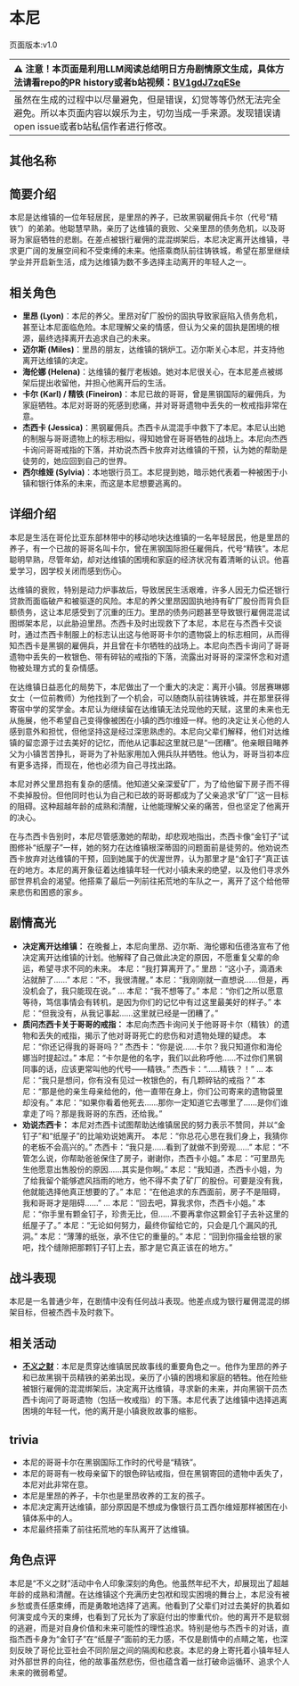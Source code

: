 # 本尼
页面版本:v1.0
 

| :warning: 注意！本页面是利用LLM阅读总结明日方舟剧情原文生成，具体方法请看repo的PR history或者b站视频：[BV1gdJ7zqESe](https://www.bilibili.com/video/BV1gdJ7zqESe/)         |
|:----------------------------|
| 虽然在生成的过程中以尽量避免，但是错误，幻觉等等仍然无法完全避免。所以本页面内容以娱乐为主，切勿当成一手来源。发现错误请open issue或者b站私信作者进行修改。|



## 其他名称

## 简要介绍
本尼是达维镇的一位年轻居民，是里昂的养子，已故黑钢雇佣兵卡尔（代号“精铁”）的弟弟。他聪慧早熟，亲历了达维镇的衰败、父亲里昂的债务危机，以及哥哥为家庭牺牲的悲剧。在差点被银行雇佣的混混绑架后，本尼决定离开达维镇，寻求更广阔的发展空间和不受束缚的未来。他搭乘商队前往铸铁城，希望在那里继续学业并开启新生活，成为达维镇为数不多选择主动离开的年轻人之一。
## 相关角色
-   **里昂 (Lyon)**：本尼的养父。里昂对矿厂股份的固执导致家庭陷入债务危机，甚至让本尼面临危险。本尼理解父亲的情感，但认为父亲的固执是困境的根源，最终选择离开去追求自己的未来。
-   **迈尔斯 (Miles)**：里昂的朋友，达维镇的锅炉工。迈尔斯关心本尼，并支持他离开达维镇的决定。
-   **海伦娜 (Helena)**：达维镇的餐厅老板娘。她对本尼很关心，在本尼差点被绑架后提出收留他，并担心他离开后的生活。
-   **卡尔 (Karl) / 精铁 (Fineiron)**：本尼已故的哥哥，曾是黑钢国际的雇佣兵，为家庭牺牲。本尼对哥哥的死感到悲痛，并对哥哥遗物中丢失的一枚戒指非常在意。
-   **杰西卡 (Jessica)**：黑钢雇佣兵。杰西卡从混混手中救下了本尼。本尼认出她的制服与哥哥遗物上的标志相似，得知她曾在哥哥牺牲的战场上。本尼向杰西卡询问哥哥戒指的下落，并劝说杰西卡放弃对达维镇的干预，认为她的帮助是徒劳的，她应回到自己的世界。
-   **西尔维娅 (Sylvia)**：本地银行员工。本尼提到她，暗示她代表着一种被困于小镇和银行体系的未来，而这是本尼想要逃离的。
## 详细介绍
本尼是生活在哥伦比亚东部林带中的移动地块达维镇的一名年轻居民，他是里昂的养子，有一个已故的哥哥名叫卡尔，曾在黑钢国际担任雇佣兵，代号“精铁”。本尼聪明早熟，尽管年幼，却对达维镇的困境和家庭的经济状况有着清晰的认识。他喜爱学习，因学校关闭而感到伤心。

达维镇的衰败，特别是动力炉事故后，导致居民生活艰难，许多人因无力偿还银行贷款而面临破产和被驱逐的风险。本尼的养父里昂因固执地持有矿厂股份而背负巨额债务，这让本尼感受到了沉重的压力。里昂的债务问题甚至导致银行雇佣混混试图绑架本尼，以此胁迫里昂。杰西卡及时出现救下了本尼，本尼在与杰西卡交谈时，通过杰西卡制服上的标志认出这与他哥哥卡尔的遗物袋上的标志相同，从而得知杰西卡是黑钢的雇佣兵，并且曾在卡尔牺牲的战场上。本尼向杰西卡询问了哥哥遗物中丢失的一枚银色、带有碎钻的戒指的下落，流露出对哥哥的深深怀念和对遗物被处理方式的复杂情感。

在达维镇日益恶化的局势下，本尼做出了一个重大的决定：离开小镇。邻居赛琳娜女士（一位前教师）为他找到了一个机会，可以随商队前往铸铁城，并在那里获得寄宿中学的奖学金。本尼认为继续留在达维镇无法兑现他的天赋，这里的未来也无从施展，他不希望自己变得像被困在小镇的西尔维娅一样。他的决定让关心他的人感到意外和担忧，但他坚持这是经过深思熟虑的。本尼向父辈们解释，他们对达维镇的留恋源于过去美好的记忆，而他从记事起这里就已是“一团糟”。他亲眼目睹养父为小镇苦苦挣扎，哥哥为了补贴家用加入佣兵队并牺牲。他认为，哥哥当初本应有更多选择，而现在，他也必须为自己寻找出路。

本尼对养父里昂抱有复杂的感情。他知道父亲深爱矿厂，为了给他留下房子而不得不卖掉股份。但他同时也认为自己和已故的哥哥都成为了父亲追求“矿厂”这一目标的阻碍。这种超越年龄的成熟和清醒，让他能理解父亲的痛苦，但也坚定了他离开的决心。

在与杰西卡告别时，本尼尽管感激她的帮助，却悲观地指出，杰西卡像“金钉子”试图修补“纸屋子”一样，她的努力在达维镇根深蒂固的问题面前是徒劳的。他劝说杰西卡放弃对达维镇的干预，回到她属于的优渥世界，认为那里才是“金钉子”真正该在的地方。本尼的离开象征着达维镇年轻一代对小镇未来的绝望，以及他们寻求外部世界机会的渴望。他搭乘了最后一列前往拓荒地的车队之一，离开了这个给他带来悲伤和困惑的家乡。
## 剧情高光
*   **决定离开达维镇：** 在晚餐上，本尼向里昂、迈尔斯、海伦娜和伍德洛宣布了他决定离开达维镇的计划。他解释了自己做此决定的原因，不愿重复父辈的命运，希望寻求不同的未来。
    本尼：“我打算离开了。”
    里昂：“这小子，滴酒未沾就醉了......”
    本尼：“不，我很清醒。”
    本尼：“我刚刚就一直想说......但是，再没机会了，我只能现在说。”
    ...
    本尼：“我不想等了。”
    本尼：“你们之所以愿意等待，笃信事情会有转机，是因为你们的记忆中有过这里最美好的样子。”
    本尼：“但我没有，从我记事起......这里就已经是一团糟了。”
*   **质问杰西卡关于哥哥的戒指：** 本尼向杰西卡询问关于他哥哥卡尔（精铁）的遗物和丢失的戒指，揭示了他对哥哥死亡的悲伤和对遗物处理的疑虑。
    本尼：“你还记得我的哥哥吗？”
    杰西卡：“你是说......卡尔？我只知道你和海伦娜当时提起过。”
    本尼：“卡尔是他的名字，我们以此称呼他......不过你们黑钢同事的话，应该更常叫他的代号——精铁。”
    杰西卡：“......精铁？！”
    ...
    本尼：“我只是想问，你有没有见过一枚银色的，有几颗碎钻的戒指？”
    本尼：“那是他的亲生母亲给他的，他一直带在身上，你们公司寄来的遗物袋里却没有。”
    本尼：“如果你看着他死去......那你一定知道它去哪里了......是你们谁拿走了吗？那是我哥哥的东西，还给我。”
*   **劝说杰西卡：** 本尼对杰西卡试图帮助达维镇居民的努力表示不赞同，并以“金钉子”和“纸屋子”的比喻劝说她离开。
    本尼：“你总花心思在我们身上，我猜你的老板不会高兴的。”
    杰西卡：“我只是......看到了就做不到旁观......”
    本尼：“不管怎么说，你帮助爸爸保住了房子，谢谢你，杰西卡小姐。”
    本尼：“可里昂先生他愿意出售股份的原因......其实是你啊。”
    本尼：“我知道，杰西卡小姐，为了给我留个能够遮风挡雨的地方，他不得不卖了矿厂的股份。可要是没有我，他就能选择他真正想要的了。”
    本尼：“在他追求的东西面前，房子不是阻碍，我和哥哥才是阻碍......”
    ...
    本尼：“回去吧，算我求你，杰西卡小姐。”
    本尼：“你手里有颗金钉子，珍贵无比，但......不要再拿你这颗金钉子去补这里的纸屋子了。”
    本尼：“无论如何努力，最终你留给它的，只会是几个漏风的孔洞。”
    本尼：“薄薄的纸张，承不住它的重量的。”
    本尼：“回到你描金绘银的家吧，找个缝隙把那颗钉子钉上去，那才是它真正该在的地方。”
## 战斗表现
本尼是一名普通少年，在剧情中没有任何战斗表现。他差点成为银行雇佣混混的绑架目标，但被杰西卡及时救下。
## 相关活动
-   **[不义之财](../stories/act28side.md)**：本尼是贯穿达维镇居民故事线的重要角色之一。他作为里昂的养子和已故黑钢干员精铁的弟弟出现，亲历了小镇的困境和家庭的牺牲。他在险些被银行雇佣的混混绑架后，决定离开达维镇，寻求新的未来，并向黑钢干员杰西卡询问了哥哥遗物（包括一枚戒指）的下落。本尼代表了达维镇中选择逃离困境的年轻一代，他的离开是小镇衰败故事的缩影。
## trivia
*   本尼的哥哥卡尔在黑钢国际工作时的代号是“精铁”。
*   本尼的哥哥有一枚母亲留下的银色碎钻戒指，但在黑钢寄回的遗物中丢失了，本尼对此非常在意。
*   本尼是里昂的养子，卡尔也是里昂收养的工友的孩子。
*   本尼决定离开达维镇，部分原因是不想成为像银行员工西尔维娅那样被困在小镇体系中的人。
*   本尼最终搭乘了前往拓荒地的车队离开了达维镇。
## 角色点评
本尼是“不义之财”活动中令人印象深刻的角色。他虽然年纪不大，却展现出了超越年龄的成熟和清醒。在达维镇这个充满历史包袱和现实困境的舞台上，本尼没有被乡愁或责任感束缚，而是勇敢地选择了逃离。他看到了父辈们对过去美好的执着如何演变成今天的束缚，也看到了兄长为了家庭付出的惨重代价。他的离开不是软弱的逃避，而是对自身价值和未来可能性的理性追求。特别是他与杰西卡的对话，直指杰西卡身为“金钉子”在“纸屋子”面前的无力感，不仅是剧情中的点睛之笔，也深刻反映了哥伦比亚社会不同阶层之间的隔阂和悲哀。本尼的身上寄托着小镇年轻人对外部世界的向往，他的故事虽然悲伤，但也蕴含着一丝打破命运循环、追求个人未来的微弱希望。